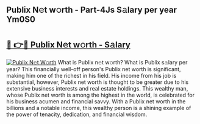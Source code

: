 ## Publix N𝚎t w𝚘rth - Part-4Js S𝚊lary per year Ym0S0

# <h2><a href="http://gc4g0i3.nevu.top/?p=Publix">🔗 👉🔴 Publix N𝚎t w𝚘rth - S𝚊lary</a></h2>

[![Publix N𝚎t W𝚘rth](https://i.imgur.com/Oavwk0R.jpeg)](http://gc4g0i3.nevu.top/?p=Publix)
What is Publix n𝚎t w𝚘rth? What is Publix s𝚊lary per year?
This financially well-off person's Publix net worth is significant, making him one of the richest in his field. His income from his job is substantial, however, Publix net worth is thought to be greater due to his extensive business interests and real estate holdings. This wealthy man, whose Publix net worth is among the highest in the world, is celebrated for his business acumen and financial savvy. With a Publix net worth in the billions and a notable income, this wealthy person is a shining example of the power of tenacity, dedication, and financial wisdom.
